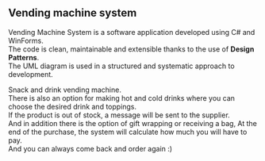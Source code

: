 ## Vending machine system
Vending Machine System is a software application developed using C# and WinForms.</br> 
The code is clean, maintainable and extensible thanks to the use of **Design Patterns**.</br> 
The UML diagram is used in a structured and systematic approach to development.</br> 


Snack and drink vending machine.</br> 
There is also an option for making hot and cold drinks where you can choose the desired drink and toppings.</br> 
If the product is out of stock, a message will be sent to the supplier.</br> 
And in addition there is the option of gift wrapping or receiving a bag, 
At the end of the purchase, the system will calculate how much you will have to pay.</br> 
And you can always come back and order again :)
